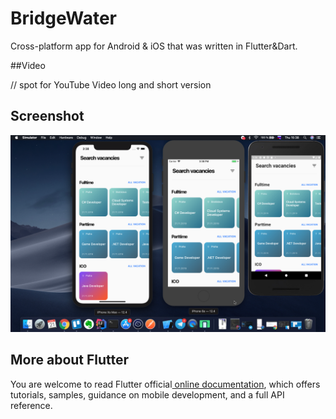 # BridgeWater

Cross-platform app for Android & iOS that was written in Flutter&Dart.

##Video

// spot for YouTube Video long and short version

## Screenshot

![Screenshot](preview_image.png)

## More about Flutter

You are welcome to read Flutter official[ online documentation](https://flutter.dev/docs), which offers tutorials,
samples, guidance on mobile development, and a full API reference.
